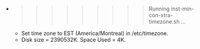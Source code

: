 * >>>>>>>>> Running inst-min-con-xtra-timezone.sh ...
  * Set time zone to EST (America/Montreal) in /etc/timezone.
  * Disk size = 2390532K. Space Used = 4K.
